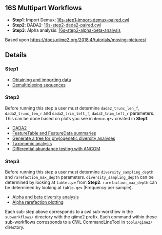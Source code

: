 ## 16S Multipart Workflows

- __Step1__: Import Demux: [16s-step1-import-demux-paired.cwl](#step1)
- __Step2__: DADA2: [16s-step2-dada2-paired.cwl](#step2)
- __Step3__: Alpha analysis: [16s-step3-alpha-beta-analysis](#step3)

Based upon https://docs.qiime2.org/2018.4/tutorials/moving-pictures/

## Details

### Step1
 - [Obtaining and importing data](https://docs.qiime2.org/2018.4/tutorials/moving-pictures/#obtaining-and-importing-data)
 - [Demultiplexing sequences](https://docs.qiime2.org/2018.4/tutorials/moving-pictures/#demultiplexing-sequences)

### Step2
Before running this step a user must determine `dada2_trunc_len_f`, `dada2_trunc_len_r` and `dada2_trim_left_f`, `dada2_trim_left_r` parameters.
This can be done based on plots you see in `demux.qzv` created in __Step1__.
- [DADA2](https://docs.qiime2.org/2018.4/tutorials/moving-pictures/#option-1-dada2)
- [FeatureTable and FeatureData summaries](https://docs.qiime2.org/2018.4/tutorials/moving-pictures/#featuretable-and-featuredata-summaries)
- [Generate a tree for phylogenetic diversity analyses](https://docs.qiime2.org/2018.4/tutorials/moving-pictures/#generate-a-tree-for-phylogenetic-diversity-analyses)
- [Taxonomic analysis](https://docs.qiime2.org/2018.4/tutorials/moving-pictures/#taxonomic-analysis)
- [Differential abundance testing with ANCOM](https://docs.qiime2.org/2018.4/tutorials/moving-pictures/#differential-abundance-testing-with-ancom)

### Step3
Before running this step a user must determine `diversity_sampling_depth` and `rarefaction_max_depth` parameters.
`diversity_sampling_depth` can be determined by looking at `table.qzv` from __Step2__.
`rarefaction_max_depth` can be determined by looking at `table.qzv` (Frequency per sample).

- [Alpha and beta diversity analysis](https://docs.qiime2.org/2018.4/tutorials/moving-pictures/#alpha-and-beta-diversity-analysis)
- [Alpha rarefaction plotting](https://docs.qiime2.org/2018.4/tutorials/moving-pictures/#alpha-rarefaction-plotting)

Each sub-step above corresponds to a cwl sub-workflow in the  `subworkflows/` directory with the qiime2 prefix.
Each command within these sub-workflows corresponds to a CWL CommandLineTool in `tools/qime2/` directory.
